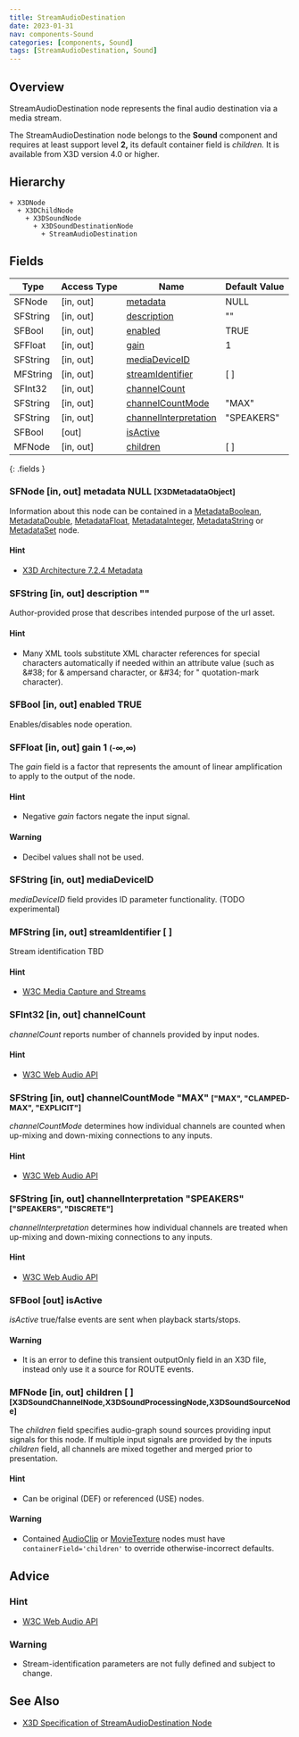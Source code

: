 ```yaml
---
title: StreamAudioDestination
date: 2023-01-31
nav: components-Sound
categories: [components, Sound]
tags: [StreamAudioDestination, Sound]
---
```

<style>
.post h3 {
   word-spacing: 0.2em;
}
</style>

## Overview

StreamAudioDestination node represents the final audio destination via a media stream.

The StreamAudioDestination node belongs to the **Sound** component and requires at least support level **2,** its default container field is *children.* It is available from X3D version 4.0 or higher.

## Hierarchy

```
+ X3DNode
  + X3DChildNode
    + X3DSoundNode
      + X3DSoundDestinationNode
        + StreamAudioDestination
```

## Fields

| Type | Access Type | Name | Default Value |
| ---- | ----------- | ---- | ------------- |
| SFNode | \[in, out\] | [metadata](#sfnode-in-out-metadata-null-x3dmetadataobject) | NULL  |
| SFString | \[in, out\] | [description](#sfstring-in-out-description-) | "" |
| SFBool | \[in, out\] | [enabled](#sfbool-in-out-enabled-true) | TRUE |
| SFFloat | \[in, out\] | [gain](#sffloat-in-out-gain-1--) | 1  |
| SFString | \[in, out\] | [mediaDeviceID](#sfstring-in-out-mediadeviceid) |  |
| MFString | \[in, out\] | [streamIdentifier](#mfstring-in-out-streamidentifier--) | \[ \] |
| SFInt32 | \[in, out\] | [channelCount](#sfint32-in-out-channelcount) |  |
| SFString | \[in, out\] | [channelCountMode](#sfstring-in-out-channelcountmode-max-max-clamped-max-explicit) | "MAX"  |
| SFString | \[in, out\] | [channelInterpretation](#sfstring-in-out-channelinterpretation-speakers-speakers-discrete) | "SPEAKERS"  |
| SFBool | \[out\] | [isActive](#sfbool-out-isactive) |  |
| MFNode | \[in, out\] | [children](#mfnode-in-out-children---x3dsoundchannelnode-x3dsoundprocessingnode-x3dsoundsourcenode) | \[ \] |
{: .fields }

### SFNode [in, out] **metadata** NULL <small>[X3DMetadataObject]</small>

Information about this node can be contained in a [MetadataBoolean](/x_ite/components/core/metadataboolean/), [MetadataDouble](/x_ite/components/core/metadatadouble/), [MetadataFloat](/x_ite/components/core/metadatafloat/), [MetadataInteger](/x_ite/components/core/metadatainteger/), [MetadataString](/x_ite/components/core/metadatastring/) or [MetadataSet](/x_ite/components/core/metadataset/) node.

#### Hint

- [X3D Architecture 7.2.4 Metadata](https://www.web3d.org/specifications/X3Dv4/ISO-IEC19775-1v4-IS/Part01/components/core.html#Metadata)

### SFString [in, out] **description** ""

Author-provided prose that describes intended purpose of the url asset.

#### Hint

- Many XML tools substitute XML character references for special characters automatically if needed within an attribute value (such as &amp;#38; for &amp; ampersand character, or &amp;#34; for " quotation-mark character).

### SFBool [in, out] **enabled** TRUE

Enables/disables node operation.

### SFFloat [in, out] **gain** 1 <small>(-∞,∞)</small>

The *gain* field is a factor that represents the amount of linear amplification to apply to the output of the node.

#### Hint

- Negative *gain* factors negate the input signal.

#### Warning

- Decibel values shall not be used.

### SFString [in, out] **mediaDeviceID**

*mediaDeviceID* field provides ID parameter functionality. (TODO experimental)

### MFString [in, out] **streamIdentifier** [ ]

Stream identification TBD

#### Hint

- [W3C Media Capture and Streams](https://www.w3.org/TR/mediacapture-streams)

### SFInt32 [in, out] **channelCount**

*channelCount* reports number of channels provided by input nodes.

#### Hint

- [W3C Web Audio API](https://www.w3.org/TR/webaudio/#dom-audionode-channelcount)

### SFString [in, out] **channelCountMode** "MAX" <small>["MAX", "CLAMPED-MAX", "EXPLICIT"]</small>

*channelCountMode* determines how individual channels are counted when up-mixing and down-mixing connections to any inputs.

#### Hint

- [W3C Web Audio API](https://www.w3.org/TR/webaudio/#dom-audionode-channelcountmode)

### SFString [in, out] **channelInterpretation** "SPEAKERS" <small>["SPEAKERS", "DISCRETE"]</small>

*channelInterpretation* determines how individual channels are treated when up-mixing and down-mixing connections to any inputs.

#### Hint

- [W3C Web Audio API](https://www.w3.org/TR/webaudio/#dom-audionode-channelinterpretation)

### SFBool [out] **isActive**

*isActive* true/false events are sent when playback starts/stops.

#### Warning

- It is an error to define this transient outputOnly field in an X3D file, instead only use it a source for ROUTE events.

### MFNode [in, out] **children** [ ] <small>[X3DSoundChannelNode,X3DSoundProcessingNode,X3DSoundSourceNode]</small>

The *children* field specifies audio-graph sound sources providing input signals for this node. If multiple input signals are provided by the inputs *children* field, all channels are mixed together and merged prior to presentation.

#### Hint

- Can be original (DEF) or referenced (USE) nodes.

#### Warning

- Contained [AudioClip](/x_ite/components/sound/audioclip/) or [MovieTexture](/x_ite/components/texturing/movietexture/) nodes must have `containerField='children'` to override otherwise-incorrect defaults.

## Advice

### Hint

- [W3C Web Audio API](https://www.w3.org/TR/webaudio/#mediastreamaudiodestinationnode)

### Warning

- Stream-identification parameters are not fully defined and subject to change.

## See Also

- [X3D Specification of StreamAudioDestination Node](https://www.web3d.org/documents/specifications/19775-1/V4.0/Part01/components/sound.html#StreamAudioDestination)

